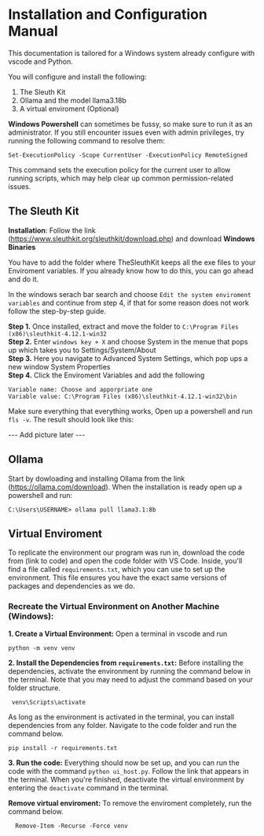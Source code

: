# Installation and Configuration Manual

This documentation is tailored for a Windows system already configure with vscode and Python.

You will configure and install the following:
1. The Sleuth Kit
2. Ollama and the model llama3.18b
3. A virtual enviroment (Optional)

**Windows Powershell** can sometimes be fussy, so make sure to run it as an administrator. If you still encounter issues even with admin privileges, try running the following command to resolve them:
```
Set-ExecutionPolicy -Scope CurrentUser -ExecutionPolicy RemoteSigned
```
This command sets the execution policy for the current user to allow running scripts, which may help clear up common permission-related issues.

## The Sleuth Kit
**Installation**: Follow the link (https://www.sleuthkit.org/sleuthkit/download.php) and download **Windows Binaries**

You have to add the folder where TheSleuthKit keeps all the exe files to your Enviroment variables. If you already know how to do this, you can go ahead and do it.

In the windows serach bar search and choose `Edit the system enviroment variables` and continue from step 4, if that for some reason does not work follow the step-by-step guide. 

**Step 1.** Once installed, extract and move the folder to `C:\Program Files (x86)\sleuthkit-4.12.1-win32` \
**Step 2.** Enter `windows key + X` and choose System in the menue that pops up which takes you to Settings/System/About \
**Step 3.** Here you navigate to Advanced System Settings, which pop ups a new window System Properties \
**Step 4.** Click the Enviroment Variables and add the following 
```
Variable name: Choose and apporpriate one 
Variable value: C:\Program Files (x86)\sleuthkit-4.12.1-win32\bin
```
Make sure everything that everything works, Open up a powershell and run `fls -v`. The result should look like this: 

--- Add picture later ---

## Ollama 
Start by dowloading and installing Ollama from the link (https://ollama.com/download). 
When the installation is ready open up a powershell and run:
```
C:\Users\USERNAME> ollama pull llama3.1:8b 
```

## Virtual Enviroment 
To replicate the environment our program was run in, download the code from (link to code) and open the code folder with VS Code. Inside, you'll find a file called `requirements.txt`, which you can use to set up the environment. This file ensures you have the exact same versions of packages and dependencies as we do.

### Recreate the Virtual Environment on Another Machine (Windows):
**1. Create a Virtual Environment:**
  Open a terminal in vscode and run
  ```
  python -m venv venv
  ``` 

**2. Install the Dependencies from `requirements.txt`:**
Before installing the dependencies, activate the environment by running the command below in the terminal. Note that you may need to adjust the command based on your folder structure.
  ```
   venv\Scripts\activate
  ```
As long as the environment is activated in the terminal, you can install dependencies from any folder. Navigate to the code folder and run the command below.
  ```
  pip install -r requirements.txt
  ```
**3. Run the code:** Everything should now be set up, and you can run the code with the command `python ui_host.py`. Follow the link that appears in the terminal. When you're finished, deactivate the virtual environment by entering the `deactivate` command in the terminal.

**Remove virtual enviroment:**
 To remove the enviroment completely, run the command below.
  ```
    Remove-Item -Recurse -Force venv
  ```
